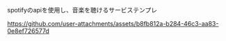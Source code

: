spotifyのapiを使用し、音楽を聴けるサービステンプレ

https://github.com/user-attachments/assets/b8fb812a-b284-46c3-aa83-0e8ef726577d

